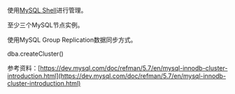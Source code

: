 使用[MySQL Shell](https://dev.mysql.com/doc/mysql-shell/8.0/en/)进行管理。

至少三个MySQL节点实例。

使用MySQL Group Replication数据同步方式。

dba.createCluster\(\)

参考资料：[https://dev.mysql.com/doc/refman/5.7/en/mysql-innodb-cluster-introduction.html](https://dev.mysql.com/doc/refman/5.7/en/mysql-innodb-cluster-introduction.html)

